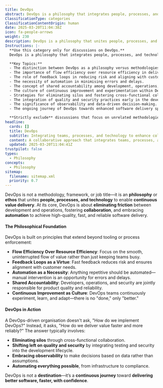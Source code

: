 ```yaml
---
title: DevOps
abstract: DevOps is a philosophy that integrates people, processes, and technology to facilitate continuous value delivery in software development. Originating from the need to bridge the gap between development and operations, it emphasises collaboration and automation to enhance the quality and speed of software delivery. The core principles of DevOps prioritise flow efficiency over mere resource utilisation, advocate for rapid feedback loops to align with customer needs, and promote automation to minimise errors and delays. Additionally, it fosters shared accountability among developers, operations, and security teams, ensuring collective responsibility for product quality. DevOps encourages a culture of continuous improvement, where teams are committed to experimentation and adaptation. In practice, organisations embracing DevOps focus on eliminating silos, integrating quality and security measures early in the development process, leveraging data for informed decision-making, and automating as many processes as possible. This approach is crucial in agile and DevOps environments as it enables organisations to deliver software more reliably and efficiently, ultimately enhancing their ability to respond to market demands and customer expectations. DevOps is viewed not as a final goal but as an ongoing journey towards improved software delivery.
ClassificationType: categories
ClassificationContentOrigin: human
date: 2025-03-20T11:04:38Z
icon: fa-people-arrows
weight: 230
description: DevOps is a philosophy that unites people, processes, and technology to deliver continuous value, fostering collaboration, automation, and shared accountability.
Instructions: |-
  **Use this category only for discussions on DevOps.**  
  DevOps is a philosophy that integrates people, processes, and technology to facilitate continuous value delivery, emphasising collaboration, automation, and shared accountability. The scope of this category encompasses the principles, practices, and cultural shifts necessary for effective DevOps implementation.

  **Key Topics:**
  - The distinction between DevOps as a philosophy versus methodologies or job titles.
  - The importance of flow efficiency over resource efficiency in delivering value.
  - The role of feedback loops in reducing risk and aligning with customer needs.
  - The necessity of automation in minimising errors and delays.
  - The concept of shared accountability among development, operations, and security teams.
  - The culture of continuous improvement and experimentation within DevOps teams.
  - Strategies for eliminating silos and fostering cross-functional collaboration.
  - The integration of quality and security practices early in the development lifecycle (shifting left).
  - The significance of observability and data-driven decision-making.
  - The ongoing journey of DevOps towards enhanced software delivery speed and reliability.

  **Strictly exclude** discussions that focus on unrelated methodologies, frameworks, or tools that do not align with the core principles of DevOps, such as specific project management techniques that do not incorporate the DevOps ethos.
headline:
  cards: []
  title: DevOps
  subtitle: Integrating teams, processes, and technology to enhance collaboration, automate workflows, and ensure shared responsibility for continuous delivery.
  content: A collaborative approach that integrates teams, processes, and technology to enhance workflow efficiency and accountability. Posts should explore automation, continuous delivery, performance metrics, and the impact of organisational culture on delivery outcomes, drawing insights from complexity theory and evidence-based management principles.
  updated: 2025-03-20T11:04:41Z
trustpilot: false
types:
  - Philosophy
concepts:
  - Philosophy
sitemap:
  filename: sitemap.xml
  priority: 0.7
---
```


DevOps is not a methodology, framework, or job title—it is an **philosophy** or **ethos** that unites **people, processes, and technology** to enable **continuous value delivery**. At its core, DevOps is about **eliminating friction** between development and operations, fostering **collaboration**, and embracing **automation** to achieve high-quality, fast, and reliable software delivery.

#### **The Philosophical Foundation**

DevOps is built on principles that extend beyond tooling or process enforcement:

- **Flow Efficiency Over Resource Efficiency**: Focus on the smooth, uninterrupted flow of value rather than just keeping teams busy.
- **Feedback Loops as a Virtue**: Fast feedback reduces risk and ensures alignment with customer needs.
- **Automation as a Necessity**: Anything repetitive should be automated—manual intervention is an opportunity for errors and delays.
- **Shared Accountability**: Developers, operations, and security are jointly responsible for product quality and reliability.
- **Continuous Improvement as Culture**: DevOps teams continuously experiment, learn, and adapt—there is no "done," only "better."

#### **DevOps in Action**

A DevOps-driven organisation doesn't ask, "How do we implement DevOps?" Instead, it asks, "How do we deliver value faster and more reliably?" The answer typically involves:

- **Eliminating silos** through cross-functional collaboration.
- **Shifting left on quality and security** by integrating testing and security into the development lifecycle.
- **Embracing observability** to make decisions based on data rather than assumptions.
- **Automating everything possible**, from infrastructure to compliance.

DevOps is not a **destination**—it’s a **continuous journey** toward **delivering better software, faster, with confidence**.
